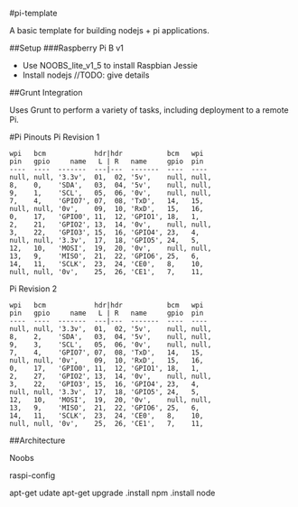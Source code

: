#pi-template

A basic template for building nodejs + pi applications.

##Setup
###Raspberry Pi B v1
- Use NOOBS_lite_v1_5 to install Raspbian Jessie
- Install nodejs //TODO: give details


##Grunt Integration

Uses Grunt to perform a variety of tasks, including deployment to a remote Pi.

#Pi Pinouts
Pi Revision 1

    wpi   bcm            hdr|hdr           bcm   wpi
    pin   gpio     name   L | R   name     gpio  pin
    ----  ----  -------  ---|---  -------  ----  ----
    null, null, '3.3v',  01,  02, '5v',    null, null,
    8,    0,    'SDA',   03,  04, '5v',    null, null,
    9,    1,    'SCL',   05,  06, '0v',    null, null,
    7,    4,    'GPIO7', 07,  08, 'TxD',   14,   15,
    null, null, '0v',    09,  10, 'RxD',   15,   16,
    0,    17,   'GPIO0', 11,  12, 'GPIO1', 18,   1,
    2,    21,   'GPIO2', 13,  14, '0v',    null, null,
    3,    22,   'GPIO3', 15,  16, 'GPIO4', 23,   4,
    null, null, '3.3v',  17,  18, 'GPIO5', 24,   5,
    12,   10,   'MOSI',  19,  20, '0v',    null, null,
    13,   9,    'MISO',  21,  22, 'GPIO6', 25,   6,
    14,   11,   'SCLK',  23,  24, 'CE0',   8,    10,
    null, null, '0v',    25,  26, 'CE1',   7,    11,

Pi Revision 2

    wpi   bcm            hdr|hdr           bcm   wpi
    pin   gpio     name   L | R   name     gpio  pin
    ----  ----  -------  ---|---  -------  ----  ----
    null, null, '3.3v',  01,  02, '5v',    null, null,
    8,    2,    'SDA',   03,  04, '5v',    null, null,
    9,    3,    'SCL',   05,  06, '0v',    null, null,
    7,    4,    'GPIO7', 07,  08, 'TxD',   14,   15,
    null, null, '0v',    09,  10, 'RxD',   15,   16,
    0,    17,   'GPIO0', 11,  12, 'GPIO1', 18,   1,
    2,    27,   'GPIO2', 13,  14, '0v',    null, null,
    3,    22,   'GPIO3', 15,  16, 'GPIO4', 23,   4,
    null, null, '3.3v',  17,  18, 'GPIO5', 24,   5,
    12,   10,   'MOSI',  19,  20, '0v',    null, null,
    13,   9,    'MISO',  21,  22, 'GPIO6', 25,   6,
    14,   11,   'SCLK',  23,  24, 'CE0',   8,    10,
    null, null, '0v',    25,  26, 'CE1',   7,    11,

##Architecture

Noobs

raspi-config

apt-get udate
apt-get upgrade
.install npm
.install node

